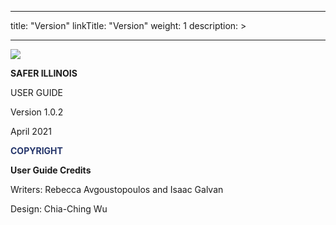 
---
title: "Version"
linkTitle: "Version"
weight: 1
description: >
 
---
<!-- ![](images/SaferIllinoisUserGuide0.jpg) -->
<img src="images/SaferIllinoisUserGuide0.jpg" />

__SAFER ILLINOIS__

USER GUIDE

Version 1\.0\.2

April 2021

<span style="color:#25366B"> __COPYRIGHT__ </span>

__User Guide Credits__

Writers: Rebecca Avgoustopoulos and Isaac Galvan

Design: Chia\-Ching Wu